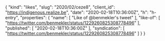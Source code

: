 {
  "kind": "likes",
  "slug": "2020/02/ceze8",
  "client_id": "https://indigenous.realize.be",
  "date": "2020-02-18T10:36:00Z",
  "h": "h-entry",
  "properties": {
    "name": [
      "Like of @benmekler's tweet"
    ],
    "like-of": [
      "https://twitter.com/benmekler/status/1229260825308778496"
    ],
    "published": [
      "2020-02-18T10:36:00Z"
    ],
    "syndication": [
      "https://twitter.com/benmekler/status/1229260825308778496"
    ]
  }
}
